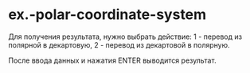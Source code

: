 # ex.-polar-coordinate-system


Для получения результата, нужно выбрать действие: 1 - перевод из полярной в декартовую, 2 - перевод из декартовой в полярную.

После ввода данных и нажатия ENTER выводится результат.

